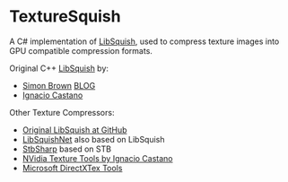# TextureSquish
A C# implementation of [LibSquish](https://code.google.com/archive/p/libsquish/), used to compress texture images into GPU compatible compression formats.



Original C++ [LibSquish](https://code.google.com/archive/p/libsquish/) by:

- [Simon Brown](mailto:si@sjbrown.co.uk) [BLOG](http://www.sjbrown.co.uk/2006/01/19/dxt-compression-techniques/)
- [Ignacio Castano](mailto:icastano@nvidia.com)

Other Texture Compressors:

- [Original LibSquish at GitHub](https://github.com/svn2github/libsquish)
- [LibSquishNet](https://github.com/MaxxWyndham/LibSquishNet) also based on LibSquish
- [StbSharp](https://github.com/rds1983/StbSharp) based on STB
- [NVidia Texture Tools by Ignacio Castano](https://github.com/castano/nvidia-texture-tools)
- [Microsoft DirectXTex Tools](https://github.com/Microsoft/DirectXTex)

